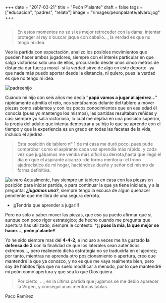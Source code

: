 +++
date = "2017-03-21"
title = "Peón P'alante"
draft = false
tags = ["educacion", "padres", "relato"]
image = "/images/peonpalante/alvaro.jpg"
+++

## 

> En estos momentos no se si es mejor retroceder con la dama, intentar proteger al rey o buscar jaque con caballo..., la verdad es que no tengo ni idea.

Veo la partida con expectación, analizo los posibles movimientos que pueden hacer ambos jugadores, siempre con el interés particular en que salga victorioso solo uno de ellos, procurando desde unos cinco metros de distancia dar fuerza moral -si la verdad sirve de algo en este deporte- ya que nada más puedo aportar desde la distancia, ni quiero, pues la verdad es que no tengo ni idea. 

![padreehijo](/images/peonpalante/padrehijo.jpg)

Cuando mi hijo con seis años me decía **"papá vamos a jugar al ajedrez..."** rápidamente admitía el reto, nos sentábamos delante del tablero a mover piezas como sabíamos y con los pocos conocimientos que en esa edad él conocía (pues yo mantengo los mismos), las partidas resultaban reñidas y casi siempre yo salía victorioso, lo cual me dejaba en una posición superior, la propia del adulto que intenta demostrar a su hijo lo que se aprende con el tiempo y que la experiencia es un grado en todas las facetas de la vida, incluido el ajedrez.
   
> Esta posición de tablero nº 1 de mi casa me duró poco, pues pude comprobar como el aspirante cada vez aprendía más rápido, y cada vez que jugábamos me vendía más difícil su derrota,hasta que llegó el día en que el aspirante alcanzo -de forma meritoria- el trono ajedrecístico de mi hogar, haciéndose dueño y señor del mismo de forma definitiva. 

![alvaro](/images/peonpalante/alvaro.jpg)
Actualmente, hay siempre un tablero en casa con las piezas en posición para iniciar partida, o para continuar la que ya tiene iniciada, y a la pregunta: ***¿jugamos una?***, siempre tengo la excusa de algún quehacer pendiente que me libra de una segura derrota.

* ¡¡¡Tendría que aprender a jugar!!!

Pero no solo a saber mover las piezas, que eso ya puedo afirmar que sí, aunque con poco rigor estratégico; de hecho cuando me pregunta que apertura has utilizado, siempre le contesto: ***¡¡ pues la mía, la que mejor se hacer..., peón p'alante!!**


Yo he sido siempre mas del **4-4-2**, e incluso a veces me ha gustado **la defensa de 3** con la finalidad de que los laterales sean auténticos extremos..., pero realmente dicha estrategia no se traducirla en el ajedrez; por tanto, mientras no aprenda otro posicionamiento o apertura, creo que mantendré la que ya conozco, y no es que me vaya realmente bien, pero soy de hábitos fijos que no suelo modificar a menudo, por lo que mantendré mi peón como apertura y que sea lo que Dios quiera. 


> Por cierto, ..., en la última partida que jugamos se me debió aparecer la Virgen, y conseguí unas meritorias tablas. 


Paco Ramírez

    

